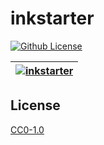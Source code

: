 # inkstarter

[![Github License](https://img.shields.io/github/license/setetres/inkstarter.svg?v=2)](https://github.com/setetres/inkstarter/blob/master/LICENSE)

| [![inkstarter](https://setetres.s3.amazonaws.com/setetres.st/img/share-inkstarter.png?v=1&raw=true)](http://inkstarter.setetres.st) |
| ----------------------------------------------------------------------------------------------------------------------------------- |

## License

[CC0-1.0]

[http://inkstarter.setetres.st]: http://inkstarter.setetres.st
[cc0-1.0]: http://creativecommons.org/licenses/cc0/1.0
